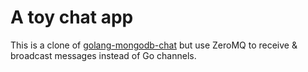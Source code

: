 A toy chat app
==============

This is a clone of [golang-mongodb-chat][1] but use ZeroMQ to receive
& broadcast messages instead of Go channels.






[1]: https://github.com/manhtai/golang-mongodb-chat
